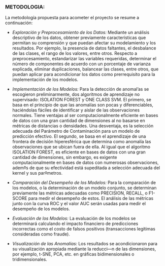 ### METODOLOGIA:
La metodología propuesta para acometer el proyecto se resume a continuación:

- *Exploración y Preprocesamiento de los Datos:* Mediante un análisis descriptivo de los datos, obtener previamente características que permitan su comprensión y que puedan afectar su modelamiento y los resultados. Por ejemplo, la presencia de datos faltantes, el desbalance de las clases, el rango de los valores, entre otros. Respecto a preprocesamiento, estandarizar las variables requeridas, determinar el número de componentes de acuerdo con un porcentaje de varianza explicada, eliminar duplicaciones, balancear las clases, entre otros, que puedan aplicar para acondicionar los datos como prerrequisito para la implementación de los modelos.

- *Implementación de los Modelos:* Para la detección de anomal’as se escogieron preliminarmente, dos algoritmos de aprendizaje no supervisado: ISOLATION FOREST y ONE CLASS SVM. El primero, se basa en el principio de que las anomalías son pocas y diferenciables, haciéndolas fáciles de identificar y aislar de las observaciones normales. Tiene ventajas al ser computacionalmente eficiente en bases de datos con una gran cantidad de dimensiones al no basarse en métricas de distancias o densidades. Una desventaja, es la selección adecuada del Parámetro de Contaminación para un modelo de predicción efectivo. El segundo, se basa en el aprendizaje de una frontera de decisión hiperesférica que determina como anomalía las observaciones que se ubican fuera de ella. Al igual que el algoritmo ISOLATION FOREST, es eficiente en bases de datos con una gran cantidad de dimensiones, sin embargo, es exigente computacionalmente en bases de datos con numerosas observaciones, adem‡s de que su efectividad está supeditada a selección adecuada del kernel y sus par‡metros.

- *Comparación del Desempeño de los Modelos:* Para la comparación de los modelos, o la determinación de un modelo conjunto, se determinan previamente las métricas adecuadas como PRECISION, RECALL, o F1-SCORE para medir el desempeño de estos. El análisis de las métricas junto con la curva ROC y el valor AUC serán usadas para medir el desempeño de los modelos.

- *Evaluación de los Modelos:* La evaluación de los modelos se determinará calculando el impacto financiero de predicciones incorrectas como el costo de falsos positivos (transacciones legítimas consideradas como fraude).

- *Visualización de las Anomalías:* Los resultados se acondicionaron para su visualización apropiada mediante la reducci—n de las dimensiones, por ejemplo, t-SNE, PCA, etc. en gráficas bidimensionales o tridimensionales.
